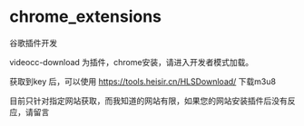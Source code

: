 # chrome_extensions
谷歌插件开发

videocc-download 为插件，chrome安装，请进入开发者模式加载。

获取到key 后，可以使用  https://tools.heisir.cn/HLSDownload/ 下载m3u8

目前只针对指定网站获取，而我知道的网站有限，如果您的网站安装插件后没有反应，请留言